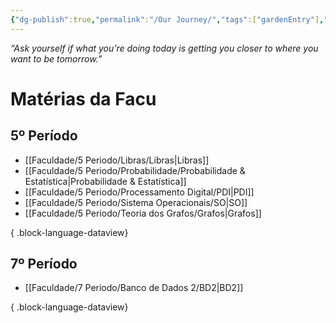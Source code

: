 ```yaml
---
{"dg-publish":true,"permalink":"/Our Journey/","tags":["gardenEntry"],"created":"2024-02-21T08:40:52.458-03:00"}
---
```



_*“Ask yourself if what you’re doing today is getting you closer to where you want to be tomorrow.”*_

# Matérias da Facu

## 5º Período
- [[Faculdade/5 Periodo/Libras/Libras\|Libras]]
- [[Faculdade/5 Periodo/Probabilidade/Probabilidade & Estatística\|Probabilidade & Estatística]]
- [[Faculdade/5 Periodo/Processamento Digital/PDI\|PDI]]
- [[Faculdade/5 Periodo/Sistema Operacionais/SO\|SO]]
- [[Faculdade/5 Periodo/Teoria dos Grafos/Grafos\|Grafos]]

{ .block-language-dataview}


## 7º Período
- [[Faculdade/7 Periodo/Banco de Dados 2/BD2\|BD2]]

{ .block-language-dataview}
